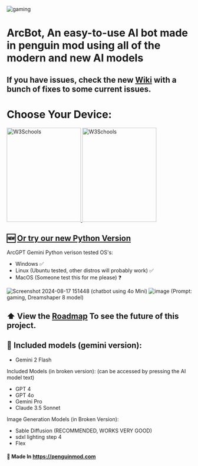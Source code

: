 ![gaming](https://github.com/user-attachments/assets/9d3fcb69-5b34-43cb-a32a-6432d1d58872)
# ArcBot, An easy-to-use AI bot made in penguin mod using all of the modern and new AI models 
## If you have issues, check the new [Wiki](https://github.com/arc360alt/ArcGPT/wiki) with a bunch of fixes to some current issues.
# Choose Your Device:

<a href="https://arc360alt.github.io/ArcGPT/ArcGPT 5o.html">
        <img border="0" alt="W3Schools" src="https://github.com/user-attachments/assets/36d947b8-8d6b-416b-b2dc-5fa311cb5764" width="201" height="255"> 
    <a>
        <a href="ArcGPT4oMobile.html">
          <img border="0" alt="W3Schools" src="https://github.com/user-attachments/assets/e4919b25-5b4a-4733-86c7-392111316c20" width="201" height="255">
        </a>

## 🆕 [Or try our new Python Version](https://github.com/arc360alt/ArcGPT/releases/tag/Py0.2)
ArcGPT Gemini Python verison tested OS's:
- Windows ✅
- Linux (Ubuntu tested, other distros will probably work) ✅
- MacOS (Someone test this for me please) ❓

![Screenshot 2024-08-17 151448](https://github.com/user-attachments/assets/c3cbf1f9-a4f2-4555-8072-7af28fea1031) (chatbot using 4o Mini)
![image](https://github.com/user-attachments/assets/a06f2379-22c2-410c-8435-b3bfe144e9b9) (Prompt: gaming, Dreamshaper 8 model)


## ⬆️ View the [Roadmap](https://arc360alt.github.io/ArcGPT/Roadmap.html) To see the future of this project.

## 🧠 Included models (gemini version):
- Gemini 2 Flash

Included Models (in broken version): (can be accessed by pressing the AI model text)
- GPT 4
- GPT 4o
- Gemini Pro
- Claude 3.5 Sonnet

Image Generation Models (in Broken Version):
- Sable Diffusion (RECOMMENDED, WORKS VERY GOOD)
- sdxl lighting step 4 
- Flex

#### 🐧 **Made In** https://penguinmod.com

